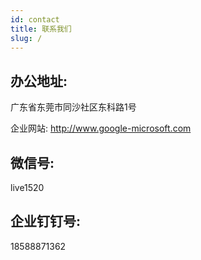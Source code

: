 ```yaml
---
id: contact
title: 联系我们
slug: /
---
```




## 办公地址:

广东省东莞市同沙社区东科路1号

企业网站:  http://www.google-microsoft.com



## 微信号:

live1520



## 企业钉钉号:

18588871362





